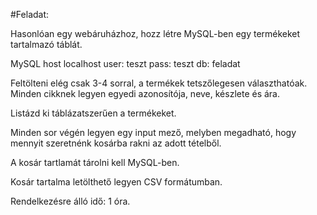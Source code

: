#Feladat:

Hasonlóan egy webáruházhoz, hozz létre MySQL-ben egy termékeket tartalmazó táblát.

MySQL
host localhost
user: teszt
pass: teszt
db:   feladat

Feltölteni elég csak 3-4 sorral, a termékek tetszőlegesen választhatóak. Minden cikknek legyen egyedi azonosítója, neve, készlete és ára.

Listázd ki táblázatszerűen a termékeket.

Minden sor végén legyen egy input mező, melyben megadható, hogy mennyit szeretnénk kosárba rakni az adott tételből.

A kosár tartlamát tárolni kell MySQL-ben.

Kosár tartalma letölthető legyen CSV formátumban.

Rendelkezésre álló idő: 1 óra.
